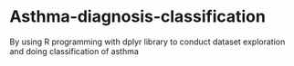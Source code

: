 # Asthma-diagnosis-classification
By using R programming with dplyr library to conduct dataset exploration and doing classification of asthma
